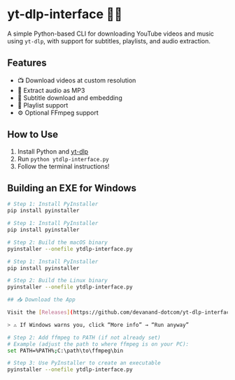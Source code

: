 # yt-dlp-interface 🎥🎵

A simple Python-based CLI for downloading YouTube videos and music using `yt-dlp`, with support for subtitles, playlists, and audio extraction.

## Features
- 📺 Download videos at custom resolution
- 🎵 Extract audio as MP3
- 📃 Subtitle download and embedding
- 📂 Playlist support
- ⚙️ Optional FFmpeg support

## How to Use
1. Install Python and [yt-dlp](https://github.com/yt-dlp/yt-dlp)
2. Run `python ytdlp-interface.py`
3. Follow the terminal instructions!

## Building an EXE for Windows
```bash
# Step 1: Install PyInstaller
pip install pyinstaller

# Step 1: Install PyInstaller
pip install pyinstaller

# Step 2: Build the macOS binary
pyinstaller --onefile ytdlp-interface.py

# Step 1: Install PyInstaller
pip install pyinstaller

# Step 2: Build the Linux binary
pyinstaller --onefile ytdlp-interface.py

## 📥 Download the App

Visit the [Releases](https://github.com/devanand-dotcom/yt-dlp-interface/releases) page and download `ytdlp-interface.exe` under **Assets**.

> ⚠️ If Windows warns you, click “More info” → “Run anyway”

# Step 2: Add ffmpeg to PATH (if not already set)
# Example (adjust the path to where ffmpeg is on your PC):
set PATH=%PATH%;C:\path\to\ffmpeg\bin

# Step 3: Use PyInstaller to create an executable
pyinstaller --onefile ytdlp-interface.py
